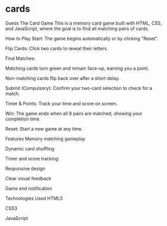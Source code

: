# cards
Guess The Card Game
This is a memory card game built with HTML, CSS, and JavaScript, where the goal is to find all matching pairs of cards.

How to Play
Start: The game begins automatically or by clicking "Reset".

Flip Cards: Click two cards to reveal their letters.

Find Matches:

Matching cards turn green and remain face-up, earning you a point.

Non-matching cards flip back over after a short delay.

Submit (Compulsory): Confirm your two-card selection to check for a match.

Timer & Points: Track your time and score on screen.

Win: The game ends when all 8 pairs are matched, showing your completion time.

Reset: Start a new game at any time.

Features
Memory matching gameplay

Dynamic card shuffling

Timer and score tracking

Responsive design

Clear visual feedback

Game end notification

Technologies Used
HTML5

CSS3 

JavaScript 

